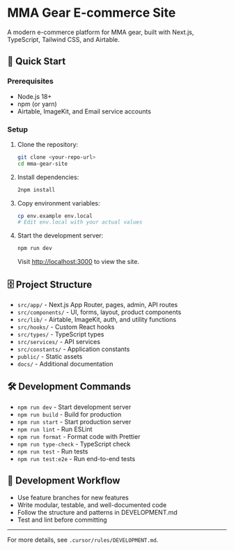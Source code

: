 # MMA Gear E-commerce Site

A modern e-commerce platform for MMA gear, built with Next.js, TypeScript, Tailwind CSS, and Airtable.

## 🚀 Quick Start

### Prerequisites
- Node.js 18+
- npm (or yarn)
- Airtable, ImageKit, and Email service accounts

### Setup
1. Clone the repository:
   ```bash
   git clone <your-repo-url>
   cd mma-gear-site
   ```
2. Install dependencies:
   ```bash
   2npm install
   ```
3. Copy environment variables:
   ```bash
   cp env.example env.local
   # Edit env.local with your actual values
   ```
4. Start the development server:
   ```bash
   npm run dev
   ```
   Visit [http://localhost:3000](http://localhost:3000) to view the site.

## 🗄️ Project Structure

- `src/app/` - Next.js App Router, pages, admin, API routes
- `src/components/` - UI, forms, layout, product components
- `src/lib/` - Airtable, ImageKit, auth, and utility functions
- `src/hooks/` - Custom React hooks
- `src/types/` - TypeScript types
- `src/services/` - API services
- `src/constants/` - Application constants
- `public/` - Static assets
- `docs/` - Additional documentation

## 🛠️ Development Commands

- `npm run dev` - Start development server
- `npm run build` - Build for production
- `npm run start` - Start production server
- `npm run lint` - Run ESLint
- `npm run format` - Format code with Prettier
- `npm run type-check` - TypeScript check
- `npm run test` - Run tests
- `npm run test:e2e` - Run end-to-end tests

## 📱 Development Workflow

- Use feature branches for new features
- Write modular, testable, and well-documented code
- Follow the structure and patterns in DEVELOPMENT.md
- Test and lint before committing

---

For more details, see `.cursor/rules/DEVELOPMENT.md`. 